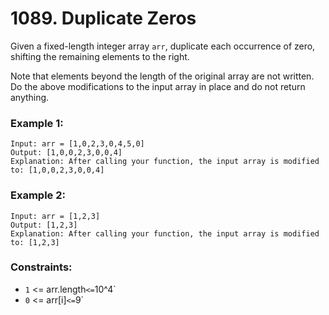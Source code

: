 # 1089. Duplicate Zeros

Given a fixed-length integer array `arr`, duplicate each occurrence of zero, shifting the remaining elements to the right.

Note that elements beyond the length of the original array are not written. Do the above modifications to the input array in place and do not return anything.

### Example 1:

```
Input: arr = [1,0,2,3,0,4,5,0]
Output: [1,0,0,2,3,0,0,4]
Explanation: After calling your function, the input array is modified to: [1,0,0,2,3,0,0,4]
```

### Example 2:

```
Input: arr = [1,2,3]
Output: [1,2,3]
Explanation: After calling your function, the input array is modified to: [1,2,3]
```

### Constraints:

- `1` <= arr.length` <= `10^4`
- `0` <= arr[i]` <= `9`
